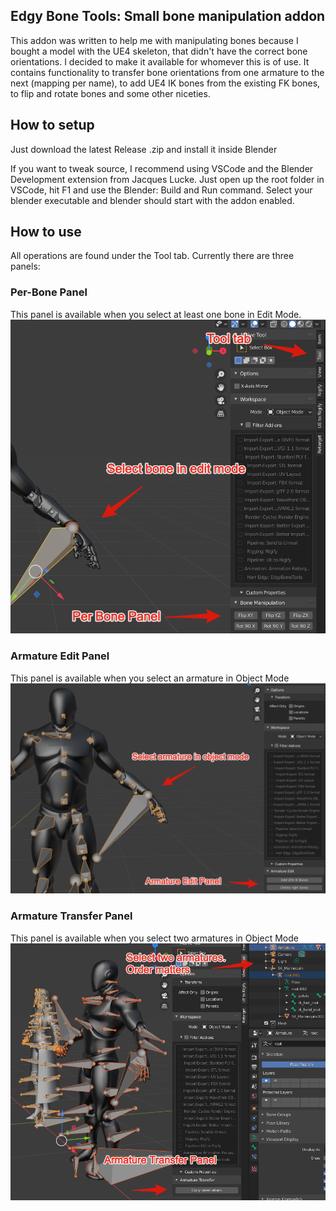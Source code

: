 ## Edgy Bone Tools: Small bone manipulation addon

This addon was written to help me with manipulating bones because I bought a model with the UE4 skeleton, that didn't have the correct bone orientations.
I decided to make it available for whomever this is of use.
It contains functionality to transfer bone orientations from one armature to the next (mapping per name), to add UE4 IK bones from the existing FK bones, to flip and rotate bones and some other niceties.

## How to setup
Just download the latest Release .zip and install it inside Blender

If you want to tweak source, I recommend using VSCode and the Blender Development extension from Jacques Lucke.
Just open up the root folder in VSCode, hit F1 and use the Blender: Build and Run command. Select your blender executable and blender should start with the addon enabled.

## How to use
All operations are found under the Tool tab. Currently there are three panels:

### Per-Bone Panel
This panel is available when you select at least one bone in Edit Mode.
![alt text](https://github.com/herr-edgy/EdgyBoneTools/blob/main/Resources/PerBonePanel.png?raw=true)

### Armature Edit Panel
This panel is available when you select an armature in Object Mode
![alt text](https://github.com/herr-edgy/EdgyBoneTools/blob/main/Resources/ArmatureEditPanel.png?raw=true)

### Armature Transfer Panel
This panel is available when you select two armatures in Object Mode
![alt text](https://github.com/herr-edgy/EdgyBoneTools/blob/main/Resources/ArmatureTransferPanel.png?raw=true)
